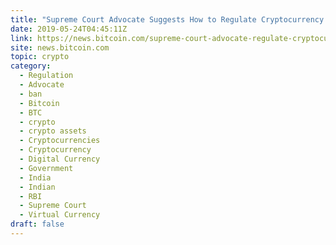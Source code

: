 ```yaml
---
title: "Supreme Court Advocate Suggests How to Regulate Cryptocurrency in India"
date: 2019-05-24T04:45:11Z
link: https://news.bitcoin.com/supreme-court-advocate-regulate-cryptocurrency-india/?utm_medium=RSS&utm_source=hune
site: news.bitcoin.com
topic: crypto
category:
  - Regulation
  - Advocate
  - ban
  - Bitcoin
  - BTC
  - crypto
  - crypto assets
  - Cryptocurrencies
  - Cryptocurrency
  - Digital Currency
  - Government
  - India
  - Indian
  - RBI
  - Supreme Court
  - Virtual Currency
draft: false
---
```

